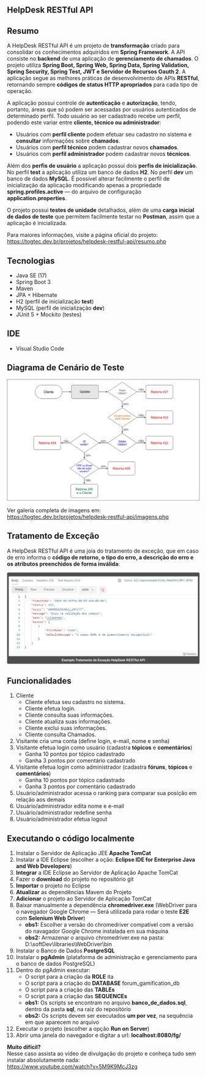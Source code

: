 ## HelpDesk RESTful API

## Resumo
A HelpDesk RESTful API é um projeto de **transformação** criado para consolidar os conhecimentos adquiridos em **Spring Framework**. A API consiste no **backend** de uma aplicação de **gerenciamento de chamados**. O projeto utiliza **Spring Boot, Spring Web, Spring Data, Spring Validation, Spring Security, Spring Test, JWT e Servidor de Recursos Oauth 2**. A aplicação segue as melhores práticas de desenvolvimento de APIs **RESTful**, retornando sempre **códigos de status HTTP apropriados** para cada tipo de operação.

A aplicação possui controle de **autenticação** e **autorização**, tendo, portanto, áreas que só podem ser acessadas por usuários autenticados de determinado perfil. Todo usuário ao ser cadastrado recebe um perfil, podendo este variar entre **cliente, técnico ou administrador**:

* Usuários com **perfil cliente** podem efetuar seu cadastro no sistema e **consultar** informações sobre **chamados**.
* Usuários com **perfil técnico** podem cadastrar novos **chamados**.
* Usuários com **perfil administrador** podem cadastrar novos **técnicos**.

Além dos **perfis de usuário** a aplicação possui dois **perfis de inicialização**. No perfil **test** a aplicação utiliza um banco de dados **H2**. No perfil **dev** um banco de dados **MySQL**. É possível alterar facilmente o perfil de inicialização da aplicação modificando apenas a propriedade **spring.profiles.active** — do arquivo de configuração **application.properties**.

O projeto possui **testes de unidade** detalhados, além de uma **carga inicial de dados de teste** que permitem facilmente testar no **Postman**, assim que a aplicação é inicializada.

Para maiores informações, visite a página oficial do projeto: <br>
<https://togtec.dev.br/projetos/helpdesk-restful-api/resumo.php>

## Tecnologias
  * Java SE (17)
  * Spring Boot 3
  * Maven
  * JPA + Hibernate 
  * H2 (perfil de inicialização **test**)
  * MySQL (perfil de inicialização **dev**)
  * JUnit 5 + Mockito (testes)
  
## IDE  
  * Visual Studio Code

## Diagrama de Cenário de Teste
<p align="center">
  <img src="doc/img/img-006-cliente-update.jpg" alt="Diagrama de Cenário de Teste Cliente Update">
</p>

Ver galeria completa de imagens em: <br>
<https://togtec.dev.br/projetos/helpdesk-restful-api/imagens.php>

## Tratamento de Exceção
A HelpDesk RESTful API é uma joia do tratamento de exceção, que em caso de erro informa o **código de retorno, o tipo do erro, a descrição do erro e os atributos preenchidos de forma inválida**:
<p align="center">
  <img src="doc/img/tratamento-de-excecao.jpg" alt="Exemplo Tratamento de Exceção">
</p>

## Funcionalidades
1. Cliente
    - Cliente efetua seu cadastro no sistema.
    - Cliente efetua login.
    - Cliente consulta suas informações.
    - Cliente atualiza suas informações.
    - Cliente exclui suas informações.
    - Cliente consulta Chamados.
2. Visitante cria uma conta (define login, e-mail, nome e senha)    
3. Visitante efetua login como usuário (cadastra **tópicos** e **comentários**)
    - Ganha 10 pontos por tópico cadastrado
    - Ganha 3 pontos por comentário cadastrado
4. Visitante efetua login como administrador (cadastra **fóruns**, **tópicos** e **comentários**)
    - Ganha 10 pontos por tópico cadastrado
    - Ganha 3 pontos por comentário cadastrado
5. Usuário/administrador acessa o ranking para comparar sua posição em relação aos demais
6. Usuário/administrador edita nome e e-mail
7. Usuário/administrador redefine senha
8. Usuário/administrador efetua logout

## Executando o código localmente
1. Instalar o Servidor de Aplicação JEE **Apache TomCat**
2. Instalar a IDE Eclipse (escolher a oção: **Eclipse IDE for Enterprise Java and Web Developers**)
3. **Integrar** a IDE Eclipse ao Servidor de Aplicação Apache TomCat
4. Fazer o **download** do projeto no repositório git
5. **Importar** o projeto no Eclipse
6. **Atualizar** as dependências Mavem do Projeto
7. **Adicionar** o projeto ao Servidor de Aplicação TomCat
9. Baixar manualmente a dependência **chromedriver.exe** (WebDriver para o navegador Google Chrome — Será utilizada para rodar o teste **E2E** com **Selenium Web Driver**)
    - **obs1:** Escolher a versão do chromedriver compatível com a versão do navagador Google Chrome instalada em sua máquina
    - **obs2:** Armazenar o arquivo chromedriver.exe na pasta: D:\softDev\libraries\WebDriver\bin
10. Instalar o Banco de Dados **PostgreSQL**
11. Instalar o **pgAdmin** (plataforma de administração e gerenciamento para o banco de dados PostgreSQL)
12. Dentro do pgAdmin executar:
    - O script para a criação da **ROLE** ita
    - O script para a criação do **DATABASE** forum_gamification_db
    - O script para a criação das **TABLEs**
    - O script para a criação das **SEQUENCEs**
    - **obs1:** Os scripts se encontram no arquivo **banco_de_dados.sql**, dentro da pasta **sql**, na raiz do repositório
    - **obs2:** Os scripts devem ser executados **um por vez**, na sequência em que aparecem no arquivo   
13. Executar o projeto (escolher a opção **Run on Server**)
14. Abrir uma janela do navegador e digitar a url: **localhost:8080/fg/**

**Muito difícil?**<br>
Nesse caso assista ao vídeo de divulgação do projeto e conheça tudo sem instalar absolutamente nada: <br>
<https://www.youtube.com/watch?v=5M9K9McJ3zg>
